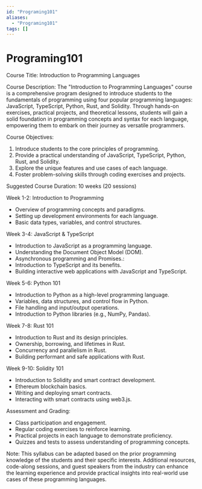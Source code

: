 ```yaml
---
id: "Programing101"
aliases:
  - "Programing101"
tags: []
---
```


# Programing101

Course Title: Introduction to Programming Languages

Course Description:
The "Introduction to Programming Languages" course is a comprehensive program designed to introduce students to the fundamentals of programming using four popular programming languages: JavaScript, TypeScript, Python, Rust, and Solidity. Through hands-on exercises, practical projects, and theoretical lessons, students will gain a solid foundation in programming concepts and syntax for each language, empowering them to embark on their journey as versatile programmers.

Course Objectives:
1. Introduce students to the core principles of programming.
2. Provide a practical understanding of JavaScript, TypeScript, Python, Rust, and Solidity.
3. Explore the unique features and use cases of each language.
4. Foster problem-solving skills through coding exercises and projects.

Suggested Course Duration: 10 weeks (20 sessions)

Week 1-2: Introduction to Programming
- Overview of programming concepts and paradigms.
- Setting up development environments for each language.
- Basic data types, variables, and control structures.

Week 3-4: JavaScript & TypeScript
- Introduction to JavaScript as a programming language.
- Understanding the Document Object Model (DOM).
- Asynchronous programming and Promises.:
- Introduction to TypeScript and its benefits.
- Building interactive web applications with JavaScript and TypeScript.

Week 5-6: Python 101
- Introduction to Python as a high-level programming language.
- Variables, data structures, and control flow in Python.
- File handling and input/output operations.
- Introduction to Python libraries (e.g., NumPy, Pandas).

Week 7-8: Rust 101
- Introduction to Rust and its design principles.
- Ownership, borrowing, and lifetimes in Rust.
- Concurrency and parallelism in Rust.
- Building performant and safe applications with Rust.

Week 9-10: Solidity 101
- Introduction to Solidity and smart contract development.
- Ethereum blockchain basics.
- Writing and deploying smart contracts.
- Interacting with smart contracts using web3.js.

Assessment and Grading:
- Class participation and engagement.
- Regular coding exercises to reinforce learning.
- Practical projects in each language to demonstrate proficiency.
- Quizzes and tests to assess understanding of programming concepts.

Note: This syllabus can be adapted based on the prior programming knowledge of the students and their specific interests. Additional resources, code-along sessions, and guest speakers from the industry can enhance the learning experience and provide practical insights into real-world use cases of these programming languages.
